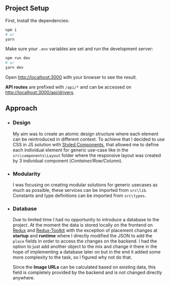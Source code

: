 ## Project Setup

First, Install the dependencies:

```bash
npm i
# or
yarn
```

Make sure your `.env` variables are set and run the development server:

```bash
npm run dev
# or
yarn dev
```

Open [http://localhost:3000](http://localhost:3000) with your browser to see the result.

**API routes** are prefixed with `/api/*` and can be accessed on [http://localhost:3000/api/drivers](http://localhost:3000/api/drivers).

## Approach

- ### Design

  My aim was to create an atomic design structure where each element can be reintroduced in different context.
  To achieve that I decided to use CSS in JS solution with [Styled Components](https://styled-components.com/), that allowed me to define each individual element for generic use-case like in the `src\components\Layout` folder where the responsive layout was created by 3 individual component (_Container/Row/Column_).

- ### Modularity

  I was focusing on creating modular solutions for generic usecases as much as possible, these services can be imported from `src\lib`.
  Constants and type definitions can be imported from `src\types`.

- ### Database

  Due to limited time I had no opportunity to introduce a database to the project. At the moment the data is stored locally on the frontend on [Redux](https://redux.js.org/) and [Redux-Toolkit](https://redux-toolkit.js.org/) with the exception of placement changes at **startup** and **runtime** where I directly modified the JSON to add the `place` fields in order to access the changes on the backend. I had the option to just add another object to the mix and change it there in the hope of implementing a database later on but in the end it added some more complexity to the task, so I figured why not do that.

  Since the **Image URLs** can be calculated based on existing data, this field is completely provided by the backend and is not changed directly anywhere.
